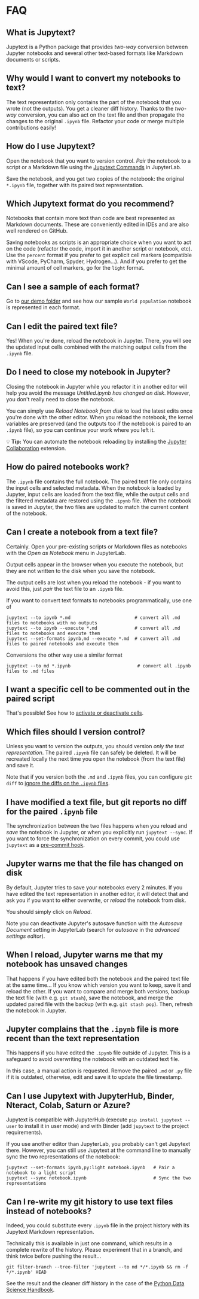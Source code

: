 # FAQ

## What is Jupytext?

Jupytext is a Python package that provides _two-way_ conversion between Jupyter notebooks and several other text-based formats like Markdown documents or scripts.

## Why would I want to convert my notebooks to text?

The text representation only contains the part of the notebook that you wrote (not the outputs). You get a cleaner diff history. Thanks to the _two-way_ conversion, you can also act on the text file and then propagate the changes to the original `.ipynb` file. Refactor your code or merge multiple contributions easily!

## How do I use Jupytext?

Open the notebook that you want to version control. _Pair_ the notebook to a script or a Markdown file using the [Jupytext Commands](install.md#jupytext-commands-in-jupyterlab) in JupyterLab.

Save the notebook, and you get two copies of the notebook: the original `*.ipynb` file, together with its paired text representation.

## Which Jupytext format do you recommend?

Notebooks that contain more text than code are best represented as Markdown documents. These are conveniently edited in IDEs and are also well rendered on GitHub.

Saving notebooks as scripts is an appropriate choice when you want to act on the code (refactor the code, import it in another script or notebook, etc). Use the `percent` format if you prefer to get explicit cell markers (compatible with VScode, PyCharm, Spyder, Hydrogen...). And if you prefer to get the minimal amount of cell markers, go for the `light` format.

## Can I see a sample of each format?

Go to [our demo folder](https://github.com/mwouts/jupytext/tree/main/demo) and see how our sample `World population` notebook is represented in each format.

## Can I edit the paired text file?

Yes! When you're done, reload the notebook in Jupyter. There, you will see the updated input cells combined with the matching output cells from the `.ipynb` file.

## Do I need to close my notebook in Jupyter?

Closing the notebook in Jupyter while you refactor it in another editor will help you avoid the message _Untitled.ipynb has changed on disk_. However, you don't really need to close the notebook.

You can simply use _Reload Notebook from disk_ to load the latest edits once you're done with the other editor. When you reload the notebook, the kernel variables are preserved (and the outputs too if the notebook is paired to an `.ipynb` file), so you can continue your work where you left it.

💡 **Tip:** You can automate the notebook reloading by installing the [Jupyter Collaboration](docs/jupyter-collaboration.md) extension.

## How do paired notebooks work?

The `.ipynb` file contains the full notebook. The paired text file only contains the input cells and selected metadata. When the notebook is loaded by Jupyter, input cells are loaded from the text file, while the output cells and the filtered metadata are restored using the `.ipynb` file. When the notebook is saved in Jupyter, the two files are updated to match the current content of the notebook.

## Can I create a notebook from a text file?

Certainly. Open your pre-existing scripts or Markdown files as notebooks with the _Open as Notebook_ menu in JupyterLab.

Output cells appear in the browser when you execute the notebook, but they are not written to the disk when you save the notebook.

The output cells are lost when you reload the notebook - if you want to avoid this, just _pair_ the text file to an `.ipynb` file.

If you want to convert text formats to notebooks programmatically, use one of
```shell
jupytext --to ipynb *.md                        # convert all .md files to notebooks with no outputs
jupytext --to ipynb --execute *.md              # convert all .md files to notebooks and execute them
jupytext --set-formats ipynb,md --execute *.md  # convert all .md files to paired notebooks and execute them
```

Conversions the other way use a similar format
```shell
jupytext --to md *.ipynb                         # convert all .ipynb files to .md files
```

## I want a specific cell to be commented out in the paired script

That's possible! See how to [activate or deactivate cells](advanced-options.md#active-and-inactive-cells).

## Which files should I version control?

Unless you want to version the outputs, you should version *only the text representation*. The paired `.ipynb` file can safely be deleted. It will be recreated locally the next time you open the notebook (from the text file) and save it.

Note that if you version both the `.md` and `.ipynb` files, you can configure `git diff` to [ignore the diffs on the `.ipynb` files](https://github.com/mwouts/jupytext/issues/251).

## I have modified a text file, but git reports no diff for the paired `.ipynb` file

The synchronization between the two files happens when you reload and *save* the notebook in Jupyter, or when you explicitly run `jupytext --sync`. If you want to force the synchronization on every commit, you could use `jupytext` as a [pre-commit hook](using-pre-commit.md).

## Jupyter warns me that the file has changed on disk

By default, Jupyter tries to save your notebooks every 2 minutes. If you have edited the text representation in another editor, it will detect that and ask you if you want to either overwrite, or _reload_ the notebook from disk.

You should simply click on _Reload_.

Note you can deactivate Jupyter's autosave function with the _Autosave Document_ setting in JupyterLab (search for _autosave_ in the _advanced settings editor_).

## When I reload, Jupyter warns me that my notebook has unsaved changes

That happens if you have edited both the notebook and the paired text file at the same time... If you know which version you want to keep, save it and reload the other. If you want to compare and merge both versions, backup the text file (with e.g. `git stash`), save the notebook, and merge the updated paired file with the backup (with e.g. `git stash pop`). Then, refresh the notebook in Jupyter.

## Jupyter complains that the `.ipynb` file is more recent than the text representation

This happens if you have edited the `.ipynb` file outside of Jupyter. This is a safeguard to avoid overwriting the notebook with an outdated text file.

In this case, a manual action is requested. Remove the paired `.md` or `.py` file if it is outdated, otherwise, edit and save it to update the file timestamp.

## Can I use Jupytext with JupyterHub, Binder, Nteract, Colab, Saturn or Azure?

Jupytext is compatible with JupyterHub (execute `pip install jupytext --user` to install it in user mode) and with Binder (add `jupytext` to the project requirements).

If you use another editor than JupyterLab, you probably can't get Jupytext there. However, you can still use Jupytext at the command line to manually sync the two representations of the notebook:
```shell
jupytext --set-formats ipynb,py:light notebook.ipynb   # Pair a notebook to a light script
jupytext --sync notebook.ipynb                         # Sync the two representations
```

## Can I re-write my git history to use text files instead of notebooks?

Indeed, you could substitute every `.ipynb` file in the project history with its Jupytext Markdown representation.

Technically this is available in just one command, which results in a complete rewrite of the history. Please experiment that in a branch, and think twice before pushing the result...
```shell
git filter-branch --tree-filter 'jupytext --to md */*.ipynb && rm -f */*.ipynb' HEAD
```

See the result and the cleaner diff history in the case of the [Python Data Science Handbook](https://github.com/mwouts/PythonDataScienceHandbook/tree/jupytext_no_ipynb).
